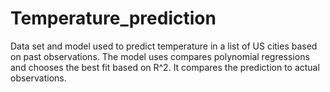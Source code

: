 # Temperature_prediction
Data set and model used to predict temperature in a list of US cities based on past observations.
The model uses compares polynomial regressions and chooses the best fit based on R^2.
It compares the prediction to actual observations.
